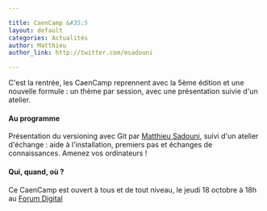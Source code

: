 ```yaml
---

title: CaenCamp &#35;5
layout: default
categories: Actualités
author: Matthieu
author_link: http://twitter.com/msadouni

---
```



 C'est la rentrée, les CaenCamp reprennent avec la 5ème édition et une nouvelle formule : un thème par session, avec une présentation suivie d'un atelier. 

#### Au programme

 Présentation du versioning avec Git par [Matthieu Sadouni](http://twitter.com/msadouni), suivi d'un atelier d'échange : aide à l'installation, premiers pas et échanges de connaissances. Amenez vos ordinateurs !

#### Qui, quand, où ?

 Ce CaenCamp est ouvert à tous et de tout niveau, le jeudi 18 octobre à 18h au [Forum Digital](http://www.forum-digital.fr)
